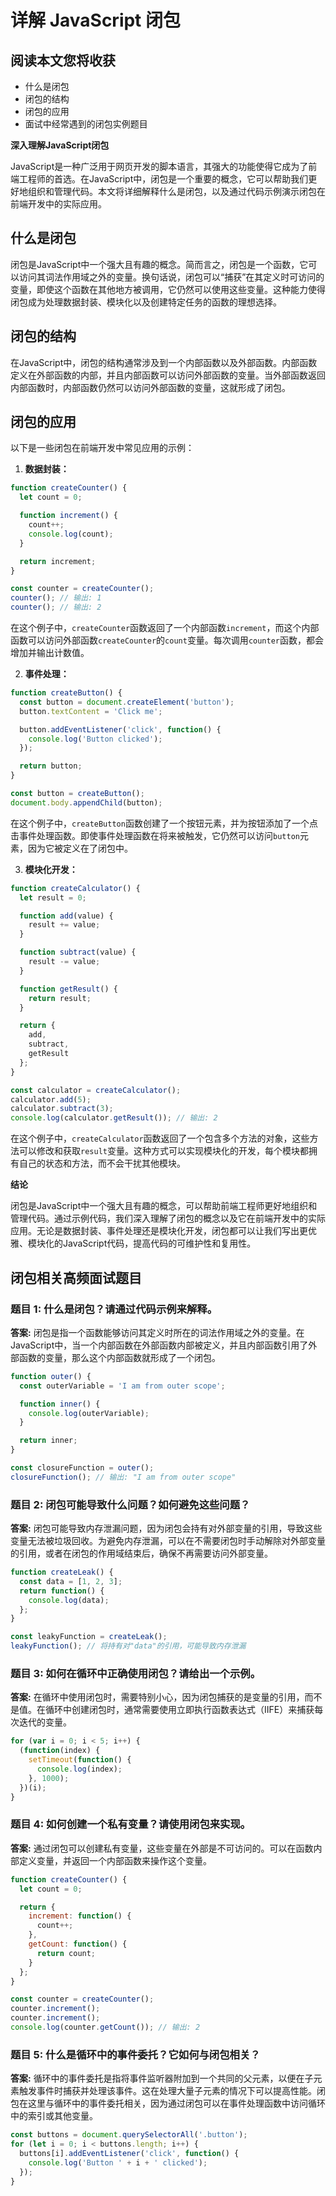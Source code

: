 # 详解 JavaScript 闭包

## 阅读本文您将收获
* 什么是闭包
* 闭包的结构
* 闭包的应用
* 面试中经常遇到的闭包实例题目

**深入理解JavaScript闭包**

JavaScript是一种广泛用于网页开发的脚本语言，其强大的功能使得它成为了前端工程师的首选。在JavaScript中，闭包是一个重要的概念，它可以帮助我们更好地组织和管理代码。本文将详细解释什么是闭包，以及通过代码示例演示闭包在前端开发中的实际应用。

## 什么是闭包

闭包是JavaScript中一个强大且有趣的概念。简而言之，闭包是一个函数，它可以访问其词法作用域之外的变量。换句话说，闭包可以“捕获”在其定义时可访问的变量，即使这个函数在其他地方被调用，它仍然可以使用这些变量。这种能力使得闭包成为处理数据封装、模块化以及创建特定任务的函数的理想选择。

## 闭包的结构

在JavaScript中，闭包的结构通常涉及到一个内部函数以及外部函数。内部函数定义在外部函数的内部，并且内部函数可以访问外部函数的变量。当外部函数返回内部函数时，内部函数仍然可以访问外部函数的变量，这就形成了闭包。

## 闭包的应用

以下是一些闭包在前端开发中常见应用的示例：

1. **数据封装：**

```javascript
function createCounter() {
  let count = 0;

  function increment() {
    count++;
    console.log(count);
  }

  return increment;
}

const counter = createCounter();
counter(); // 输出: 1
counter(); // 输出: 2
```

在这个例子中，`createCounter`函数返回了一个内部函数`increment`，而这个内部函数可以访问外部函数`createCounter`的`count`变量。每次调用`counter`函数，都会增加并输出计数值。

2. **事件处理：**

```javascript
function createButton() {
  const button = document.createElement('button');
  button.textContent = 'Click me';

  button.addEventListener('click', function() {
    console.log('Button clicked');
  });

  return button;
}

const button = createButton();
document.body.appendChild(button);
```

在这个例子中，`createButton`函数创建了一个按钮元素，并为按钮添加了一个点击事件处理函数。即使事件处理函数在将来被触发，它仍然可以访问`button`元素，因为它被定义在了闭包中。

3. **模块化开发：**

```javascript
function createCalculator() {
  let result = 0;

  function add(value) {
    result += value;
  }

  function subtract(value) {
    result -= value;
  }

  function getResult() {
    return result;
  }

  return {
    add,
    subtract,
    getResult
  };
}

const calculator = createCalculator();
calculator.add(5);
calculator.subtract(3);
console.log(calculator.getResult()); // 输出: 2
```

在这个例子中，`createCalculator`函数返回了一个包含多个方法的对象，这些方法可以修改和获取`result`变量。这种方式可以实现模块化的开发，每个模块都拥有自己的状态和方法，而不会干扰其他模块。

**结论**

闭包是JavaScript中一个强大且有趣的概念，可以帮助前端工程师更好地组织和管理代码。通过示例代码，我们深入理解了闭包的概念以及它在前端开发中的实际应用。无论是数据封装、事件处理还是模块化开发，闭包都可以让我们写出更优雅、模块化的JavaScript代码，提高代码的可维护性和复用性。

## 闭包相关高频面试题目

### 题目 1: 什么是闭包？请通过代码示例来解释。

**答案:**
闭包是指一个函数能够访问其定义时所在的词法作用域之外的变量。在JavaScript中，当一个内部函数在外部函数内部被定义，并且内部函数引用了外部函数的变量，那么这个内部函数就形成了一个闭包。

```javascript
function outer() {
  const outerVariable = 'I am from outer scope';

  function inner() {
    console.log(outerVariable);
  }

  return inner;
}

const closureFunction = outer();
closureFunction(); // 输出: "I am from outer scope"
```

### 题目 2: 闭包可能导致什么问题？如何避免这些问题？

**答案:**
闭包可能导致内存泄漏问题，因为闭包会持有对外部变量的引用，导致这些变量无法被垃圾回收。为避免内存泄漏，可以在不需要闭包时手动解除对外部变量的引用，或者在闭包的作用域结束后，确保不再需要访问外部变量。

```javascript
function createLeak() {
  const data = [1, 2, 3];
  return function() {
    console.log(data);
  };
}

const leakyFunction = createLeak();
leakyFunction(); // 将持有对"data"的引用，可能导致内存泄漏
```

### 题目 3: 如何在循环中正确使用闭包？请给出一个示例。

**答案:**
在循环中使用闭包时，需要特别小心，因为闭包捕获的是变量的引用，而不是值。在循环中创建闭包时，通常需要使用立即执行函数表达式（IIFE）来捕获每次迭代的变量。

```javascript
for (var i = 0; i < 5; i++) {
  (function(index) {
    setTimeout(function() {
      console.log(index);
    }, 1000);
  })(i);
}
```

### 题目 4: 如何创建一个私有变量？请使用闭包来实现。

**答案:**
通过闭包可以创建私有变量，这些变量在外部是不可访问的。可以在函数内部定义变量，并返回一个内部函数来操作这个变量。

```javascript
function createCounter() {
  let count = 0;

  return {
    increment: function() {
      count++;
    },
    getCount: function() {
      return count;
    }
  };
}

const counter = createCounter();
counter.increment();
counter.increment();
console.log(counter.getCount()); // 输出: 2
```

### 题目 5: 什么是循环中的事件委托？它如何与闭包相关？

**答案:**
循环中的事件委托是指将事件监听器附加到一个共同的父元素，以便在子元素触发事件时捕获并处理该事件。这在处理大量子元素的情况下可以提高性能。闭包在这里与循环中的事件委托相关，因为通过闭包可以在事件处理函数中访问循环中的索引或其他变量。

```javascript
const buttons = document.querySelectorAll('.button');
for (let i = 0; i < buttons.length; i++) {
  buttons[i].addEventListener('click', function() {
    console.log('Button ' + i + ' clicked');
  });
}
```
